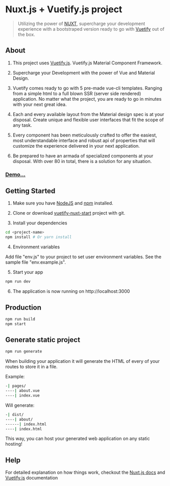 # Nuxt.js + Vuetify.js project

> Utilizing the power of [NUXT](https://nuxtjs.org), supercharge your development experience with a bootstraped version 
ready to go with [Vuetify](https://vuetifyjs.com/vuetify/quick-start) out of the box.

## About

1. This project uses [Vuetify.js](https://vuetifyjs.com). Vuetify.js Material Component Framework.

2. Supercharge your Development with the power of Vue and Material Design.

3. Vuetify comes ready to go with 5 pre-made vue-cli templates. 
Ranging from a simple html to a full blown SSR (server side rendered) application. 
No matter what the project, you are ready to go in minutes with your next great idea.

4. Each and every available layout from the Material design spec is at your disposal. 
Create unique and flexible user interfaces that fit the scope of any task.

5. Every component has been meticulously crafted to offer the easiest, 
most understandable interface and robust api of properties that will customize the 
experience delivered in your next application.

6. Be prepared to have an armada of specialized components at your disposal. 
With over 80 in total, there is a solution for any situation.

### [Demo...](https://bsa-git.github.io/vuetify-nuxt-start/)

## Getting Started

1. Make sure you have [NodeJS](https://nodejs.org/) and [npm](https://www.npmjs.com/) installed.

2. Clone or download [vuetify-nuxt-start](https://github.com/bsa-git/vuetify-nuxt-start) project with git.

3. Install your dependencies

```bash
cd <project-name>
npm install # Or yarn install
```

4. Environment variables

Add file "env.js" to your project to set user environment variables. See the sample file "env.example.js".

5. Start your app

```bash
npm run dev
```

6. The application is now running on http://localhost:3000

## Production

```bash
npm run build
npm start
```

## Generate static project

```bash
npm run generate
```

When building your application it will generate the HTML of every of your routes to store it in a file.

Example:

```bash
-| pages/
----| about.vue
----| index.vue
```

Will generate:

```bash
-| dist/
----| about/
------| index.html
----| index.html
```

This way, you can host your generated web application on any static hosting!

## Help

For detailed explanation on how things work, checkout the [Nuxt.js docs](https://github.com/nuxt/nuxt.js) 
and [Vuetify.js](https://vuetifyjs.com/vuetify/quick-start) documentation


